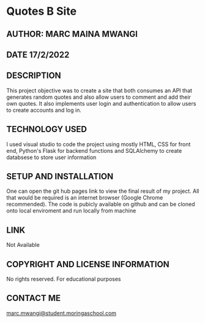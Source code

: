 # Quotes B Site
## AUTHOR: MARC MAINA MWANGI
## DATE 17/2/2022

## DESCRIPTION
This project objective was to create a site that both consumes an API that generates random quotes and also allow users to comment and add their own quotes. It also implements user login and authentication to allow users to create accounts and log in.


## TECHNOLOGY USED
I used visual studio to code the project using mostly HTML, CSS for front end, Python's Flask for backend functions and SQLAlchemy to create databsese to store user information

## SETUP AND INSTALLATION
One can open the git hub pages link to view the final result of my project. All that would be required is an internet browser (Google Chrome recommended). The code is pubicly available on github and can be cloned onto local enviroment and run locally from machine

## LINK
Not Available

## COPYRIGHT AND LICENSE INFORMATION
No rights reserved. For educational purposes

## CONTACT ME
marc.mwangi@student.moringaschool.com
